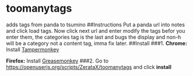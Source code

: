# toomanytags
adds tags from panda to tsumino
##Instructions
Put a panda url into notes and click load tags. Now click next url and enter modify the tags befor you enter them, the categories tag is the last and bugs the display and non-h will be a category not a content tag, imma fix later.
##Install
###1.
__Chrome:__ Install [Tampermonkey](https://chrome.google.com/webstore/detail/tampermonkey/dhdgffkkebhmkfjojejmpbldmpobfkfo)

__Firefox:__ Install [Greasemonkey](https://addons.mozilla.org/de/firefox/addon/greasemonkey/)
###2.
Go to https://openuserjs.org/scripts/ZerataX/toomanytags and click __install__


